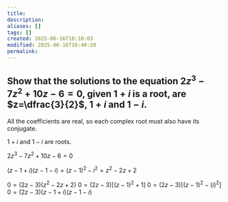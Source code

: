 ```yaml
---
title: 
description: 
aliases: []
tags: []
created: 2025-06-16T10:10:03
modified: 2025-06-16T10:40:20
permalink:
---
```


## Show that the solutions to the equation $2z^3-7z^2+10z-6=0$, given $1+i$ is a root, are $z=\dfrac{3}{2}$, $1+i$ and $1-i$.

All the coefficients are real, so each complex root must also have its conjugate.

$1+i$ and $1-i$ are roots.

$2z^3-7z^2+10z-6=0$

$(z-1+i)(z-1-i)=(z-1)^2-i^2=z^2-2z+2$

$0=(2z-3)(z^2-2z+2)$
$0=(2z-3)[(z-1)^2+1]$
$0=(2z-3)[(z-1)^2-(i)^2]$
$0=(2z-3)(z-1+i)(z-1-i)$
